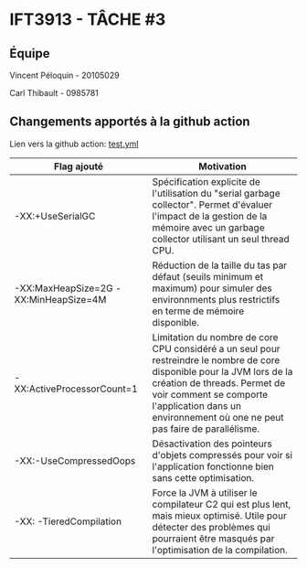 # IFT3913 - TÂCHE #3
## Équipe

Vincent Péloquin - 20105029

Carl Thibault - 0985781

## Changements apportés à la github action

Lien vers la github action: [test.yml](.github/workflows/test.yml)

| Flag ajouté                           | Motivation                                                                                  |
|---------------------------------------|---------------------------------------------------------------------------------------------|
| -XX:+UseSerialGC                      | Spécification explicite de l'utilisation du "serial garbage collector". Permet d'évaluer l'impact de la gestion de la mémoire avec un garbage collector utilisant un seul thread CPU.                     |
| -XX:MaxHeapSize=2G -XX:MinHeapSize=4M | Réduction de la taille du tas par défaut (seuils minimum et maximum) pour simuler des environnments plus restrictifs en terme de mémoire disponible. |
| -XX:ActiveProcessorCount=1            | Limitation du nombre de core CPU considéré a un seul pour restreindre le nombre de core disponible pour la JVM lors de la création de threads. Permet de voir comment se comporte l'application dans un environnement où one ne peut pas faire de parallélisme. |
|  -XX:-UseCompressedOops              |  Désactivation des pointeurs d'objets compressés pour voir si l'application fonctionne bien sans cette optimisation.                          |
| -XX: -TieredCompilation              | Force la JVM à utiliser le compilateur C2 qui est plus lent, mais mieux optimisé. Utile pour détecter des problèmes qui pourraient être masqués par l'optimisation de la compilation. |
